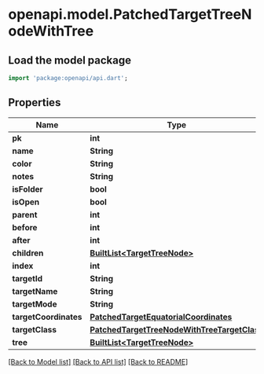 # openapi.model.PatchedTargetTreeNodeWithTree

## Load the model package
```dart
import 'package:openapi/api.dart';
```

## Properties
Name | Type | Description | Notes
------------ | ------------- | ------------- | -------------
**pk** | **int** |  | [optional] 
**name** | **String** |  | [optional] 
**color** | **String** |  | [optional] 
**notes** | **String** |  | [optional] 
**isFolder** | **bool** |  | [optional] 
**isOpen** | **bool** |  | [optional] 
**parent** | **int** |  | [optional] 
**before** | **int** |  | [optional] 
**after** | **int** |  | [optional] 
**children** | [**BuiltList&lt;TargetTreeNode&gt;**](TargetTreeNode.md) |  | [optional] 
**index** | **int** |  | [optional] 
**targetId** | **String** |  | [optional] 
**targetName** | **String** |  | [optional] 
**targetMode** | **String** |  | [optional] 
**targetCoordinates** | [**PatchedTargetEquatorialCoordinates**](PatchedTargetEquatorialCoordinates.md) |  | [optional] 
**targetClass** | [**PatchedTargetTreeNodeWithTreeTargetClass**](PatchedTargetTreeNodeWithTreeTargetClass.md) |  | [optional] 
**tree** | [**BuiltList&lt;TargetTreeNode&gt;**](TargetTreeNode.md) |  | [optional] 

[[Back to Model list]](../README.md#documentation-for-models) [[Back to API list]](../README.md#documentation-for-api-endpoints) [[Back to README]](../README.md)


